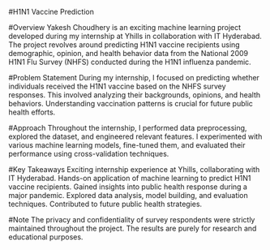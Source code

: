 #H1N1 Vaccine Prediction

#Overview
Yakesh Choudhery is an exciting machine learning project developed during my internship at Yhills in collaboration with IT Hyderabad. The project revolves around predicting H1N1 vaccine recipients using demographic, opinion, and health behavior data from the National 2009 H1N1 Flu Survey (NHFS) conducted during the H1N1 influenza pandemic.

#Problem Statement
During my internship, I focused on predicting whether individuals received the H1N1 vaccine based on the NHFS survey responses. This involved analyzing their backgrounds, opinions, and health behaviors. Understanding vaccination patterns is crucial for future public health efforts.

#Approach
Throughout the internship, I performed data preprocessing, explored the dataset, and engineered relevant features. I experimented with various machine learning models, fine-tuned them, and evaluated their performance using cross-validation techniques.

#Key Takeaways
Exciting internship experience at Yhills, collaborating with IT Hyderabad.
Hands-on application of machine learning to predict H1N1 vaccine recipients.
Gained insights into public health response during a major pandemic.
Explored data analysis, model building, and evaluation techniques.
Contributed to future public health strategies.

#Note
The privacy and confidentiality of survey respondents were strictly maintained throughout the project. The results are purely for research and educational purposes.
